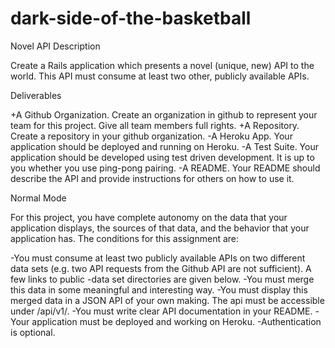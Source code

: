 # dark-side-of-the-basketball

Novel API
Description

Create a Rails application which presents a novel (unique, new) API to the world. This API must consume at least two other, publicly available APIs.

Deliverables

+A Github Organization. Create an organization in github to represent your team for this project. Give all team members full rights.
+A Repository. Create a repository in your github organization.
-A Heroku App. Your application should be deployed and running on Heroku.
-A Test Suite. Your application should be developed using test driven development. It is up to you whether you use ping-pong pairing.
-A README. Your README should describe the API and provide instructions for others on how to use it.

Normal Mode

For this project, you have complete autonomy on the data that your application displays, the sources of that data, and the behavior that your application has. The conditions for this assignment are:

-You must consume at least two publicly available APIs on two different data sets (e.g. two API requests from the Github API are not sufficient). A few links to public -data set directories are given below.
-You must merge this data in some meaningful and interesting way.
-You must display this merged data in a JSON API of your own making. The api must be accessible under /api/v1/.
-You must write clear API documentation in your README.
-Your application must be deployed and working on Heroku.
-Authentication is optional.
